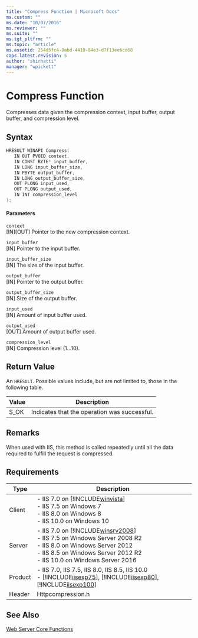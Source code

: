 ```yaml
---
title: "Compress Function | Microsoft Docs"
ms.custom: ""
ms.date: "10/07/2016"
ms.reviewer: ""
ms.suite: ""
ms.tgt_pltfrm: ""
ms.topic: "article"
ms.assetid: 254d5fc4-8abd-4410-84e3-d7f13ee6cd68
caps.latest.revision: 5
author: "shirhatti"
manager: "wpickett"
---
```

# Compress Function
Compresses data given the compression context, input buffer, output buffer, and compression level.  
  
## Syntax  
  
```cpp  
HRESULT WINAPI Compress(  
   IN OUT PVOID context,  
   IN CONST BYTE* input_buffer,  
   IN LONG input_buffer_size,  
   IN PBYTE output_buffer,  
   IN LONG output_buffer_size,  
   OUT PLONG input_used,  
   OUT PLONG output_used,  
   IN INT compression_level  
);  
```  
  
#### Parameters  
 `context`  
 [IN][OUT] Pointer to the new compression context.  
  
 `input_buffer`  
 [IN] Pointer to the input buffer.  
  
 `input_buffer_size`  
 [IN] The size of the input buffer.  
  
 `output_buffer`  
 [IN] Pointer to the output buffer.  
  
 `output_buffer_size`  
 [IN] Size of the output buffer.  
  
 `input_used`  
 [IN] Amount of input buffer used.  
  
 `output_used`  
 [OUT] Amount of output buffer used.  
  
 `compression_level`  
 [IN] Compression level (1…10).  
  
## Return Value  
 An `HRESULT`. Possible values include, but are not limited to, those in the following table.  
  
|Value|Description|  
|-----------|-----------------|  
|S_OK|Indicates that the operation was successful.|  
  
## Remarks  
 When used with IIS, this method is called repeatedly until all the data required to fulfill the request is compressed.  
  
## Requirements  
  
|Type|Description|  
|----------|-----------------|  
|Client|-   IIS 7.0 on [!INCLUDE[winvista](../../wmi-provider/includes/winvista-md.md)]<br />-   IIS 7.5 on Windows 7<br />-   IIS 8.0 on Windows 8<br />-   IIS 10.0 on Windows 10|  
|Server|-   IIS 7.0 on [!INCLUDE[winsrv2008](../../wmi-provider/includes/winsrv2008-md.md)]<br />-   IIS 7.5 on Windows Server 2008 R2<br />-   IIS 8.0 on Windows Server 2012<br />-   IIS 8.5 on Windows Server 2012 R2<br />-   IIS 10.0 on Windows Server 2016|  
|Product|-   IIS 7.0, IIS 7.5, IIS 8.0, IIS 8.5, IIS 10.0<br />-   [!INCLUDE[iisexp75](../../web-development-reference/native-code-api-reference/includes/iisexp75-md.md)], [!INCLUDE[iisexp80](../../web-development-reference/native-code-api-reference/includes/iisexp80-md.md)], [!INCLUDE[iisexp100](../../web-development-reference/native-code-api-reference/includes/iisexp100-md.md)]|  
|Header|Httpcompression.h|  
  
## See Also  
 [Web Server Core Functions](../../web-development-reference\webdev-native-api-reference/web-server-core-functions.md)